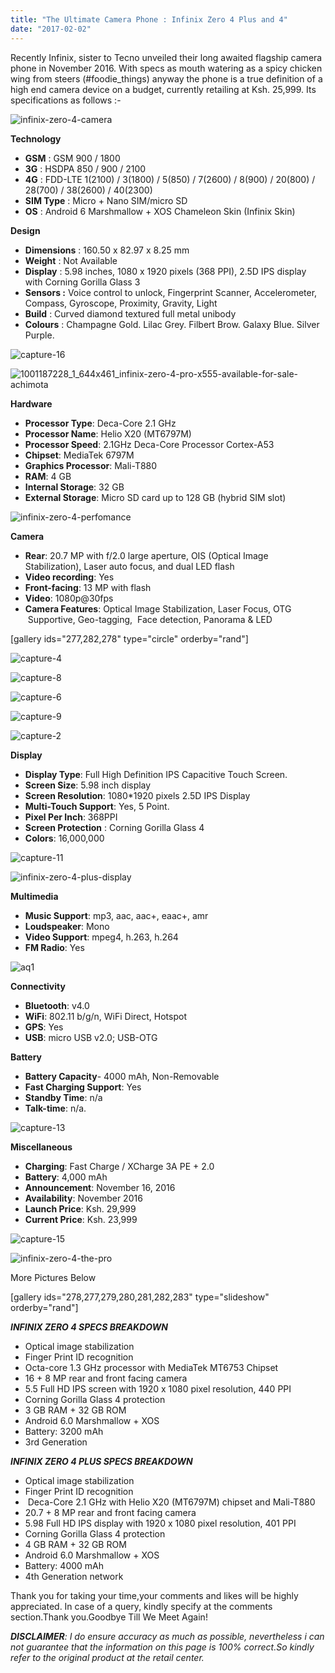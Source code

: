 ```yaml
---
title: "The Ultimate Camera Phone : Infinix Zero 4 Plus and 4"
date: "2017-02-02"
---
```


Recently Infinix, sister to Tecno unveiled their long awaited flagship camera phone in November 2016. With specs as mouth watering as a spicy chicken wing from steers (#foodie\_things) anyway the phone is a true definition of a high end camera device on a budget, currently retailing at Ksh. 25,999. Its specifications as follows :-

![infinix-zero-4-camera](images/infinix-zero-4-camera.jpg)

**Technology**

- **GSM** : GSM 900 / 1800
- **3G** : HSDPA 850 / 900 / 2100
- **4G** : FDD-LTE 1(2100) / 3(1800) / 5(850) / 7(2600) / 8(900) / 20(800) / 28(700) / 38(2600) / 40(2300)
- **SIM Type** : Micro + Nano SIM/micro SD
- **OS** : Android 6 Marshmallow + XOS Chameleon Skin (Infinix Skin)

**Design**

- **Dimensions** : 160.50 x 82.97 x 8.25 mm
- **Weight** : Not Available
- **Display** : 5.98 inches, 1080 x 1920 pixels (368 PPI), 2.5D IPS display with Corning Gorilla Glass 3
- **Sensors :** Voice control to unlock, Fingerprint Scanner, Accelerometer, Compass, Gyroscope, Proximity, Gravity, Light
- **Build** : Curved diamond textured full metal unibody
- **Colours** : Champagne Gold. Lilac Grey. Filbert Brow. Galaxy Blue. Silver Purple.

![capture-16](images/capture-16.jpg)

![1001187228_1_644x461_infinix-zero-4-pro-x555-available-for-sale-achimota](images/1001187228_1_644x461_infinix-zero-4-pro-x555-available-for-sale-achimota.jpg)

**Hardware**

- **Processor Type**: Deca-Core 2.1 GHz
- **Processor Name**: Helio X20 (MT6797M)
- **Processor Speed**: 2.1GHz Deca-Core Processor Cortex-A53
- **Chipset**: MediaTek 6797M
- **Graphics Processor**: Mali-T880
- **RAM**: 4 GB
- **Internal Storage**: 32 GB
- **External Storage**: Micro SD card up to 128 GB (hybrid SIM slot)

![infinix-zero-4-perfomance](images/infinix-zero-4-perfomance.jpg)

**Camera**

- **Rear**: 20.7 MP with f/2.0 large aperture, OIS (Optical Image Stabilization), Laser auto focus, and dual LED flash
- **Video recording**: Yes
- **Front-facing**: 13 MP with flash
- **Video**: 1080p@30fps
- **Camera Features**: Optical Image Stabilization, Laser Focus, OTG  Supportive, Geo-tagging,  Face detection, Panorama & LED

\[gallery ids="277,282,278" type="circle" orderby="rand"\]

![capture-4](images/capture-4.jpg)

![capture-8](images/capture-8.jpg)

![capture-6](images/capture-6.jpg)

![capture-9](images/capture-9.jpg)

![capture-2](images/capture-2.jpg)

**Display**

- **Display Type**: Full High Definition IPS Capacitive Touch Screen.
- **Screen Size**: 5.98 inch display
- **Screen Resolution**: 1080\*1920 pixels 2.5D IPS Display
- **Multi-Touch Support**: Yes, 5 Point.
- **Pixel Per Inch**: 368PPI
- **Screen Protection** : Corning Gorilla Glass 4
- **Colors**: 16,000,000

![capture-11](images/capture-11.jpg)

![infinix-zero-4-plus-display](images/infinix-zero-4-plus-display.jpg)

**Multimedia**

- **Music Support**: mp3, aac, aac+, eaac+, amr
- **Loudspeaker**: Mono
- **Video Support**: mpeg4, h.263, h.264
- **FM Radio**: Yes

![aq1](images/aq1.png)

**Connectivity**

- **Bluetooth**: v4.0
- **WiFi**: 802.11 b/g/n, WiFi Direct, Hotspot
- **GPS**: Yes
- **USB**: micro USB v2.0; USB-OTG

**Battery**

- **Battery Capacity**\- 4000 mAh, Non-Removable
- **Fast Charging Support**: Yes
- **Standby Time**: n/a
- **Talk-time**: n/a.

![capture-13](images/capture-13.jpg)

**Miscellaneous**

- **Charging**: Fast Charge / XCharge 3A PE + 2.0
- **Battery**: 4,000 mAh
- **Announcement**: November 16, 2016
- **Availability**: November 2016
- **Launch Price**: Ksh. 29,999
- **Current Price**: Ksh. 23,999

![capture-15](images/capture-15.jpg)

![infinix-zero-4-the-pro](images/infinix-zero-4-the-pro.jpg)

More Pictures Below

\[gallery ids="278,277,279,280,281,282,283" type="slideshow" orderby="rand"\]

_**INFINIX ZERO 4 SPECS BREAKDOWN**_

- Optical image stabilization
- Finger Print ID recognition
- Octa-core 1.3 GHz processor with MediaTek MT6753 Chipset
- 16 + 8 MP rear and front facing camera
- 5.5 Full HD IPS screen with 1920 x 1080 pixel resolution, 440 PPI
- Corning Gorilla Glass 4 protection
- 3 GB RAM + 32 GB ROM
- Android 6.0 Marshmallow + XOS
- Battery: 3200 mAh
- 3rd Generation

_**INFINIX ZERO 4 PLUS SPECS BREAKDOWN**_

- Optical image stabilization
- Finger Print ID recognition
-  Deca-Core 2.1 GHz with Helio X20 (MT6797M) chipset and Mali-T880
- 20.7 + 8 MP rear and front facing camera
- 5.98 Full HD IPS display with 1920 x 1080 pixel resolution, 401 PPI
- Corning Gorilla Glass 4 protection
- 4 GB RAM + 32 GB ROM
- Android 6.0 Marshmallow + XOS
- Battery: 4000 mAh
- 4th Generation network

Thank you for taking your time,your comments and likes will be highly appreciated. In case of a query, kindly specify at the comments section.Thank you.Goodbye Till We Meet Again!

_**DISCLAIMER**: I do ensure accuracy as much as possible, nevertheless i can not guarantee that the information on this page is 100% correct.So kindly refer to the original product at the retail center._

